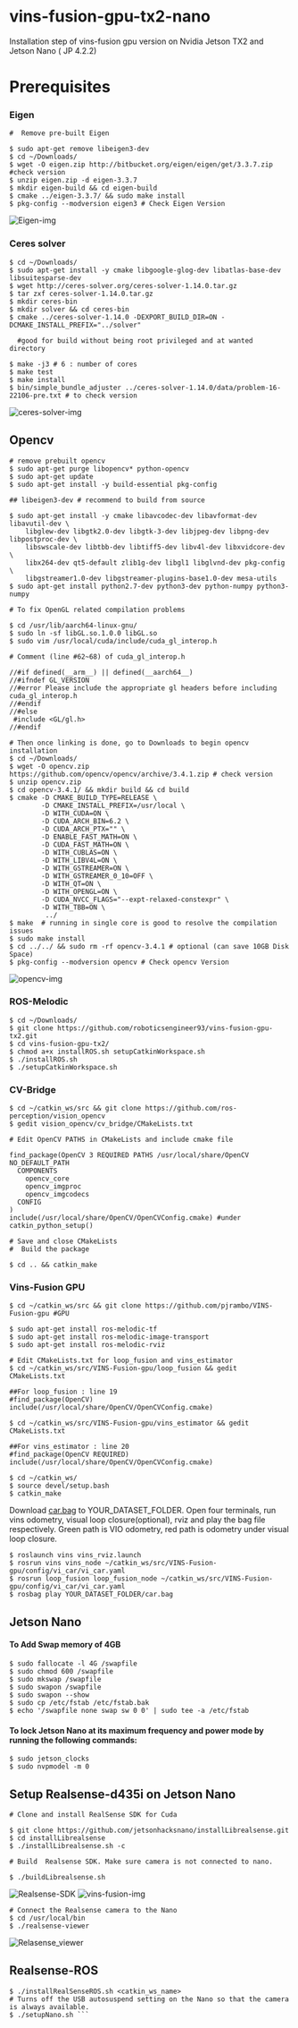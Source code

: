 # vins-fusion-gpu-tx2-nano
Installation step of vins-fusion gpu version on Nvidia Jetson TX2 and Jetson Nano ( JP 4.2.2)
# Prerequisites


### Eigen 
```
#  Remove pre-built Eigen

$ sudo apt-get remove libeigen3-dev 
$ cd ~/Downloads/
$ wget -O eigen.zip http://bitbucket.org/eigen/eigen/get/3.3.7.zip #check version
$ unzip eigen.zip -d eigen-3.3.7
$ mkdir eigen-build && cd eigen-build
$ cmake ../eigen-3.3.7/ && sudo make install
$ pkg-config --modversion eigen3 # Check Eigen Version
```
![Eigen-img](./img/md1.png)

### Ceres solver 
```
$ cd ~/Downloads/
$ sudo apt-get install -y cmake libgoogle-glog-dev libatlas-base-dev libsuitesparse-dev
$ wget http://ceres-solver.org/ceres-solver-1.14.0.tar.gz
$ tar zxf ceres-solver-1.14.0.tar.gz
$ mkdir ceres-bin
$ mkdir solver && cd ceres-bin
$ cmake ../ceres-solver-1.14.0 -DEXPORT_BUILD_DIR=ON -DCMAKE_INSTALL_PREFIX="../solver" 

  #good for build without being root privileged and at wanted directory
  
$ make -j3 # 6 : number of cores
$ make test
$ make install
$ bin/simple_bundle_adjuster ../ceres-solver-1.14.0/data/problem-16-22106-pre.txt # to check version
```
![ceres-solver-img](./img/md2.png)

## Opencv
```
# remove prebuilt opencv
$ sudo apt-get purge libopencv* python-opencv 
$ sudo apt-get update
$ sudo apt-get install -y build-essential pkg-config

## libeigen3-dev # recommend to build from source

$ sudo apt-get install -y cmake libavcodec-dev libavformat-dev libavutil-dev \
    libglew-dev libgtk2.0-dev libgtk-3-dev libjpeg-dev libpng-dev libpostproc-dev \
    libswscale-dev libtbb-dev libtiff5-dev libv4l-dev libxvidcore-dev \
    libx264-dev qt5-default zlib1g-dev libgl1 libglvnd-dev pkg-config \
    libgstreamer1.0-dev libgstreamer-plugins-base1.0-dev mesa-utils     
$ sudo apt-get install python2.7-dev python3-dev python-numpy python3-numpy
```

```
# To fix OpenGL related compilation problems 

$ cd /usr/lib/aarch64-linux-gnu/
$ sudo ln -sf libGL.so.1.0.0 libGL.so
$ sudo vim /usr/local/cuda/include/cuda_gl_interop.h

# Comment (line #62~68) of cuda_gl_interop.h 

//#if defined(__arm__) || defined(__aarch64__)
//#ifndef GL_VERSION
//#error Please include the appropriate gl headers before including cuda_gl_interop.h
//#endif
//#else
 #include <GL/gl.h>
//#endif
```

```
# Then once linking is done, go to Downloads to begin opencv installation
$ cd ~/Downloads/
$ wget -O opencv.zip https://github.com/opencv/opencv/archive/3.4.1.zip # check version
$ unzip opencv.zip
$ cd opencv-3.4.1/ && mkdir build && cd build
$ cmake -D CMAKE_BUILD_TYPE=RELEASE \
        -D CMAKE_INSTALL_PREFIX=/usr/local \
        -D WITH_CUDA=ON \
        -D CUDA_ARCH_BIN=6.2 \
        -D CUDA_ARCH_PTX="" \
        -D ENABLE_FAST_MATH=ON \
        -D CUDA_FAST_MATH=ON \
        -D WITH_CUBLAS=ON \
        -D WITH_LIBV4L=ON \
        -D WITH_GSTREAMER=ON \
        -D WITH_GSTREAMER_0_10=OFF \
        -D WITH_QT=ON \
        -D WITH_OPENGL=ON \
        -D CUDA_NVCC_FLAGS="--expt-relaxed-constexpr" \
        -D WITH_TBB=ON \
         ../
$ make  # running in single core is good to resolve the compilation issues         
$ sudo make install
$ cd ../../ && sudo rm -rf opencv-3.4.1 # optional (can save 10GB Disk Space)
$ pkg-config --modversion opencv # Check opencv Version
```
![opencv-img](./img/md3.png)

### ROS-Melodic
```
$ cd ~/Downloads/
$ git clone https://github.com/roboticsengineer93/vins-fusion-gpu-tx2.git
$ cd vins-fusion-gpu-tx2/
$ chmod a+x installROS.sh setupCatkinWorkspace.sh
$ ./installROS.sh 
$ ./setupCatkinWorkspace.sh
```

###   CV-Bridge 
```
$ cd ~/catkin_ws/src && git clone https://github.com/ros-perception/vision_opencv
$ gedit vision_opencv/cv_bridge/CMakeLists.txt

# Edit OpenCV PATHS in CMakeLists and include cmake file

find_package(OpenCV 3 REQUIRED PATHS /usr/local/share/OpenCV NO_DEFAULT_PATH
  COMPONENTS
    opencv_core
    opencv_imgproc
    opencv_imgcodecs
  CONFIG
)
include(/usr/local/share/OpenCV/OpenCVConfig.cmake) #under catkin_python_setup()

# Save and close CMakeLists
#  Build the package

$ cd .. && catkin_make
```
### Vins-Fusion GPU
```
$ cd ~/catkin_ws/src && git clone https://github.com/pjrambo/VINS-Fusion-gpu #GPU

$ sudo apt-get install ros-melodic-tf
$ sudo apt-get install ros-melodic-image-transport
$ sudo apt-get install ros-melodic-rviz

# Edit CMakeLists.txt for loop_fusion and vins_estimator
$ cd ~/catkin_ws/src/VINS-Fusion-gpu/loop_fusion && gedit CMakeLists.txt

##For loop_fusion : line 19
#find_package(OpenCV)
include(/usr/local/share/OpenCV/OpenCVConfig.cmake)

$ cd ~/catkin_ws/src/VINS-Fusion-gpu/vins_estimator && gedit CMakeLists.txt

##For vins_estimator : line 20
#find_package(OpenCV REQUIRED)
include(/usr/local/share/OpenCV/OpenCVConfig.cmake)

$ cd ~/catkin_ws/
$ source devel/setup.bash
$ catkin_make
```
Download [car.bag](https://drive.google.com/open?id=10t9H1u8pMGDOI6Q2w2uezEq5Ib-Z8tLz) to YOUR_DATASET_FOLDER. Open four terminals, run vins odometry, visual loop closure(optional), rviz and play the bag file respectively. Green path is VIO odometry, red path is odometry under visual loop closure.
```
$ roslaunch vins vins_rviz.launch
$ rosrun vins vins_node ~/catkin_ws/src/VINS-Fusion-gpu/config/vi_car/vi_car.yaml 
$ rosrun loop_fusion loop_fusion_node ~/catkin_ws/src/VINS-Fusion-gpu/config/vi_car/vi_car.yaml 
$ rosbag play YOUR_DATASET_FOLDER/car.bag
```

## Jetson Nano 

####  To Add Swap memory of 4GB
```
$ sudo fallocate -l 4G /swapfile
$ sudo chmod 600 /swapfile
$ sudo mkswap /swapfile
$ sudo swapon /swapfile
$ sudo swapon --show
$ sudo cp /etc/fstab /etc/fstab.bak
$ echo '/swapfile none swap sw 0 0' | sudo tee -a /etc/fstab 
```

####  To lock Jetson Nano at its maximum frequency and power mode by running the following commands:

```
$ sudo jetson_clocks
$ sudo nvpmodel -m 0 
```

## Setup Realsense-d435i on Jetson Nano

```
# Clone and install RealSense SDK for Cuda

$ git clone https://github.com/jetsonhacksnano/installLibrealsense.git
$ cd installLibrealsense
$ ./installLibrealsense.sh -c

# Build  Realsense SDK. Make sure camera is not connected to nano.

$ ./buildLibrealsense.sh 

```

![Realsense-SDK](./img/md6.png)
![vins-fusion-img](./img/md4.png)

```
# Connect the Realsense camera to the Nano
$ cd /usr/local/bin
$ ./realsense-viewer
 ```
 
![Relasense_viewer](./img/md7.png)

## Realsense-ROS
``` $ git clone https://github.com/JetsonHacksNano/installRealSenseROS.git 
$ ./installRealSenseROS.sh <catkin_ws_name>
# Turns off the USB autosuspend setting on the Nano so that the camera is always available.
$ ./setupNano.sh ```

